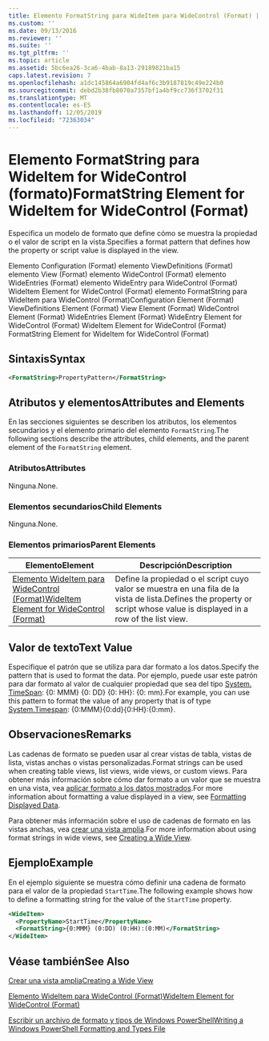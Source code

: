 ```yaml
---
title: Elemento FormatString para WideItem para WideControl (Format) | Microsoft Docs
ms.custom: ''
ms.date: 09/13/2016
ms.reviewer: ''
ms.suite: ''
ms.tgt_pltfrm: ''
ms.topic: article
ms.assetid: 5bc6ea26-3ca6-4bab-8a13-29189821ba15
caps.latest.revision: 7
ms.openlocfilehash: a1dc145864a6904fd4af6c3b9187819c49e224b0
ms.sourcegitcommit: debd2b38fb8070a7357bf1a4bf9cc736f3702f31
ms.translationtype: MT
ms.contentlocale: es-ES
ms.lasthandoff: 12/05/2019
ms.locfileid: "72363034"
---
```

# <a name="formatstring-element-for-wideitem-for-widecontrol-format"></a><span data-ttu-id="77632-102">Elemento FormatString para WideItem for WideControl (formato)</span><span class="sxs-lookup"><span data-stu-id="77632-102">FormatString Element for WideItem for WideControl (Format)</span></span>

<span data-ttu-id="77632-103">Especifica un modelo de formato que define cómo se muestra la propiedad o el valor de script en la vista.</span><span class="sxs-lookup"><span data-stu-id="77632-103">Specifies a format pattern that defines how the property or script value is displayed in the view.</span></span>

<span data-ttu-id="77632-104">Elemento Configuration (Format) elemento ViewDefinitions (Format) elemento View (Format) elemento WideControl (Format) elemento WideEntries (Format) elemento WideEntry para WideControl (Format) WideItem Element for WideControl (Format) elemento FormatString para WideItem para WideControl (Format)</span><span class="sxs-lookup"><span data-stu-id="77632-104">Configuration Element (Format) ViewDefinitions Element (Format) View Element (Format) WideControl Element (Format) WideEntries Element (Format) WideEntry Element for WideControl (Format) WideItem Element for WideControl (Format) FormatString Element for WideItem for WideControl (Format)</span></span>

## <a name="syntax"></a><span data-ttu-id="77632-105">Sintaxis</span><span class="sxs-lookup"><span data-stu-id="77632-105">Syntax</span></span>

```xml
<FormatString>PropertyPattern</FormatString>
```

## <a name="attributes-and-elements"></a><span data-ttu-id="77632-106">Atributos y elementos</span><span class="sxs-lookup"><span data-stu-id="77632-106">Attributes and Elements</span></span>

<span data-ttu-id="77632-107">En las secciones siguientes se describen los atributos, los elementos secundarios y el elemento primario del elemento `FormatString`.</span><span class="sxs-lookup"><span data-stu-id="77632-107">The following sections describe the attributes, child elements, and the parent element of the `FormatString` element.</span></span>

### <a name="attributes"></a><span data-ttu-id="77632-108">Atributos</span><span class="sxs-lookup"><span data-stu-id="77632-108">Attributes</span></span>

<span data-ttu-id="77632-109">Ninguna.</span><span class="sxs-lookup"><span data-stu-id="77632-109">None.</span></span>

### <a name="child-elements"></a><span data-ttu-id="77632-110">Elementos secundarios</span><span class="sxs-lookup"><span data-stu-id="77632-110">Child Elements</span></span>

<span data-ttu-id="77632-111">Ninguna.</span><span class="sxs-lookup"><span data-stu-id="77632-111">None.</span></span>

### <a name="parent-elements"></a><span data-ttu-id="77632-112">Elementos primarios</span><span class="sxs-lookup"><span data-stu-id="77632-112">Parent Elements</span></span>

|<span data-ttu-id="77632-113">Elemento</span><span class="sxs-lookup"><span data-stu-id="77632-113">Element</span></span>|<span data-ttu-id="77632-114">Descripción</span><span class="sxs-lookup"><span data-stu-id="77632-114">Description</span></span>|
|-------------|-----------------|
|[<span data-ttu-id="77632-115">Elemento WideItem para WideControl (Format)</span><span class="sxs-lookup"><span data-stu-id="77632-115">WideItem Element for WideControl (Format)</span></span>](./wideitem-element-for-widecontrol-format.md)|<span data-ttu-id="77632-116">Define la propiedad o el script cuyo valor se muestra en una fila de la vista de lista.</span><span class="sxs-lookup"><span data-stu-id="77632-116">Defines the property or script whose value is displayed in a row of the list view.</span></span>|

## <a name="text-value"></a><span data-ttu-id="77632-117">Valor de texto</span><span class="sxs-lookup"><span data-stu-id="77632-117">Text Value</span></span>

<span data-ttu-id="77632-118">Especifique el patrón que se utiliza para dar formato a los datos.</span><span class="sxs-lookup"><span data-stu-id="77632-118">Specify the pattern that is used to format the data.</span></span> <span data-ttu-id="77632-119">Por ejemplo, puede usar este patrón para dar formato al valor de cualquier propiedad que sea del tipo [System. TimeSpan](/dotnet/api/System.TimeSpan): {0: MMM} {0: DD} {0: HH}: {0: mm}.</span><span class="sxs-lookup"><span data-stu-id="77632-119">For example, you can use this pattern to format the value of any property that is of type [System.Timespan](/dotnet/api/System.TimeSpan): {0:MMM}{0:dd}{0:HH}:{0:mm}.</span></span>

## <a name="remarks"></a><span data-ttu-id="77632-120">Observaciones</span><span class="sxs-lookup"><span data-stu-id="77632-120">Remarks</span></span>

<span data-ttu-id="77632-121">Las cadenas de formato se pueden usar al crear vistas de tabla, vistas de lista, vistas anchas o vistas personalizadas.</span><span class="sxs-lookup"><span data-stu-id="77632-121">Format strings can be used when creating table views, list views, wide views, or custom views.</span></span> <span data-ttu-id="77632-122">Para obtener más información sobre cómo dar formato a un valor que se muestra en una vista, vea [aplicar formato a los datos mostrados](./formatting-displayed-data.md).</span><span class="sxs-lookup"><span data-stu-id="77632-122">For more information about formatting a value displayed in a view, see [Formatting Displayed Data](./formatting-displayed-data.md).</span></span>

<span data-ttu-id="77632-123">Para obtener más información sobre el uso de cadenas de formato en las vistas anchas, vea [crear una vista amplia](./creating-a-wide-view.md).</span><span class="sxs-lookup"><span data-stu-id="77632-123">For more information about using format strings in wide views, see [Creating a Wide View](./creating-a-wide-view.md).</span></span>

## <a name="example"></a><span data-ttu-id="77632-124">Ejemplo</span><span class="sxs-lookup"><span data-stu-id="77632-124">Example</span></span>

<span data-ttu-id="77632-125">En el ejemplo siguiente se muestra cómo definir una cadena de formato para el valor de la propiedad `StartTime`.</span><span class="sxs-lookup"><span data-stu-id="77632-125">The following example shows how to define a formatting string for the value of the `StartTime` property.</span></span>

```xml
<WideItem>
  <PropertyName>StartTime</PropertyName>
  <FormatString>{0:MMM} (0:DD) (0:HH):(0:MM)</FormatString>
</WideItem>
```

## <a name="see-also"></a><span data-ttu-id="77632-126">Véase también</span><span class="sxs-lookup"><span data-stu-id="77632-126">See Also</span></span>

[<span data-ttu-id="77632-127">Crear una vista amplia</span><span class="sxs-lookup"><span data-stu-id="77632-127">Creating a Wide View</span></span>](./creating-a-wide-view.md)

[<span data-ttu-id="77632-128">Elemento WideItem para WideControl (Format)</span><span class="sxs-lookup"><span data-stu-id="77632-128">WideItem Element for WideControl (Format)</span></span>](./wideitem-element-for-widecontrol-format.md)

[<span data-ttu-id="77632-129">Escribir un archivo de formato y tipos de Windows PowerShell</span><span class="sxs-lookup"><span data-stu-id="77632-129">Writing a Windows PowerShell Formatting and Types File</span></span>](./writing-a-powershell-formatting-file.md)
